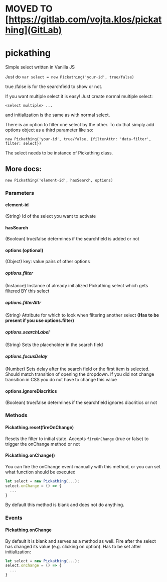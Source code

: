 # MOVED TO [https://gitlab.com/vojta.klos/pickathing](GitLab)

# pickathing
Simple select written in Vanilla JS

Just do `var select = new Pickathing('your-id', true/false)`

true /false is for the searchfield to show or not.

If you want multiple select it is easy! Just create normal multiple select:

`<select multiple> ...`

and initialization is the same as with normal select.

There is an option to filter one select by the other. To do that simply add options object as a third parameter like so:

`new Pickathing('your-id', true/false, {filterAttr: 'data-filter', filter: select})`

The select needs to be instance of Pickathing class.

## More docs:

`new Pickathing('element-id', hasSearch, options)`

### Parameters

#### element-id
(String) Id of the select you want to activate

#### hasSearch
(Boolean) true/false determines if the searchfield is added or not

#### options __(optional)__
(Object) key: value pairs of other options

##### options.filter
(Instance) Instance of already initialized Pickathing select which gets filtered BY this select

##### options.filterAttr
(String) Attribute for which to look when filtering another select __(Has to be present if you use options.filter)__

##### options.searchLabel
(String) Sets the placeholder in the search field

##### options.focusDelay
(Number) Sets delay after the search field or the first item is selected. Should match transition of opening the dropdown. If you did not change transition in CSS you do not have to change this value

#### options.ignoreDiacritics
(Boolean) true/false determines if the searchfield ignores diacritics or not

### Methods

#### Pickathing.reset(fireOnChange)
Resets the filter to initial state. Accepts `fireOnChange` (true or false) to trigger the onChange method or not

#### Pickathing.onChange()
You can fire the onChange event manually with this method, or you can set what function should be executed
```javascript
let select = new Pickathing(...);
select.onChange = () => {
  ...
}
```
By default this method is blank and does not do anything.

### Events

#### Pickathing.onChange
By default it is blank and serves as a method as well. Fire after the select has changed its value (e.g. clicking on option). Has to be set after initialization:
```javascript
let select = new Pickathing(...);
select.onChange = () => {
  ...
}
```

